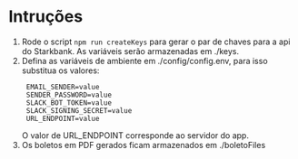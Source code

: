 # Intruções

1. Rode o script ```npm run createKeys``` para gerar o par de chaves para a api do Starkbank. As variáveis serão armazenadas em ./keys.
2. Defina as variáveis de ambiente em ./config/config.env, para isso substitua os valores:
     ```
      EMAIL_SENDER=value
      SENDER_PASSWORD=value
      SLACK_BOT_TOKEN=value
      SLACK_SIGNING_SECRET=value
      URL_ENDPOINT=value
     ```
     O valor de URL_ENDPOINT corresponde ao servidor do app.
3. Os boletos em PDF gerados ficam armazenados em ./boletoFiles
